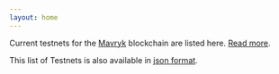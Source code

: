 ```yaml
---
layout: home
---
```


Current testnets for the [Mavryk](https://mavryk.org) blockchain are listed here. [Read more](about/).

This list of Testnets is also available in [json format](https://testnets.mavryk.network/teztnets.json).

